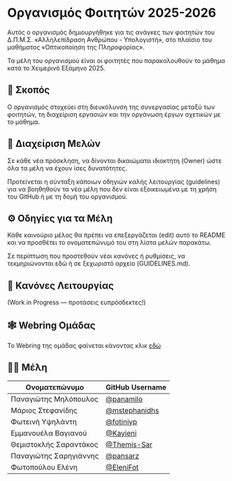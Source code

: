 # Οργανισμός Φοιτητών 2025-2026
Αυτός ο οργανισμός δημιουργήθηκε για τις ανάγκες των φοιτητών του Δ.Π.Μ.Σ. «Αλληλεπίδραση Ανθρώπου - Υπολογιστή», στο πλαίσιο του μαθήματος «Οπτικοποίηση της Πληροφορίας».

Τα μέλη του οργανισμού είναι οι φοιτητές που παρακολουθούν το μάθημα κατά το Χειμερινό Εξάμηνο 2025.

## 🎯 Σκοπός

Ο οργανισμός στοχεύει στη διευκόλυνση της συνεργασίας μεταξύ των φοιτητών, τη διαχείριση εργασιών και την οργάνωση έργων σχετικών με το μάθημα.

## 👥 Διαχείριση Μελών

Σε κάθε νέα πρόσκληση, να δίνονται δικαιώματα ιδιοκτήτη (Owner) ώστε όλα τα μέλη να έχουν ίσες δυνατότητες.

Προτείνεται η σύνταξη κάποιων οδηγιών καλής λειτουργίας (guidelines) για να βοηθηθούν τα νέα μέλη που δεν είναι εξοικειωμένα με τη χρήση του GitHub ή με τη δομή του οργανισμού.

## ⚙️ Οδηγίες για τα Μέλη

Κάθε καινούριο μέλος θα πρέπει να επεξεργάζεται (edit) αυτό το README και να προσθέτει το ονοματεπώνυμό του στη λίστα μελών παρακάτω.

Σε περίπτωση που προστεθούν νέοι κανόνες ή ρυθμίσεις, να τεκμηριώνονται εδώ ή σε ξεχωριστό αρχείο (GUIDELINES.md).

## 📜 Κανόνες Λειτουργίας

(Work in Progress — προτάσεις ευπρόσδεκτες!)

## 🕸️ Webring Ομάδας
Το Webring της ομάδας φαίνεται κάνοντας κλικ [εδώ](https://hci-iv-2025.github.io/webring/)

## 🧑‍💻 Μέλη

| Ονοματεπώνυμο                    | GitHub Username                          | 
| -------------------------------- | ---------------------------------------- |
| Παναγιώτης Μηλόπουλος | [@panamilo](https://github.com/panamilo) |
| Μάριος Στεφανίδης     | [@mstephanidhs](https://github.com/mstephanidhs)    |
| Φωτεινή Υψηλάντη      | [@fotiniyp](https://github.com/fotiniyp)          |  
| Εμμανουέλα Βαγιανού      | [@Kayieni](https://github.com/Kayieni)          |  
| Θεμιστοκλής Σαραντάκος     | [@Themis-Sar](https://github.com/Themis-Sar)  |  
| Παναγιώτης Σαρηγιάννης       | [@pansarz](https://github.com/pansarz)      | 
| Φωτοπούλου Ελένη       | [@EleniFot](https://github.com/EleniFot)      |
